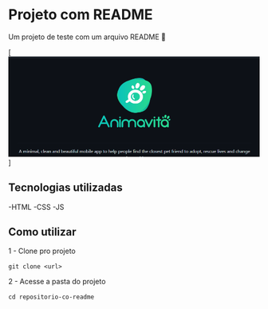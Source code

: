 # Projeto com README
Um projeto de teste com um arquivo README 🚀

[<img src= "./tela.gif.gif" alt= "gif da tela inicial do projeto xyz">]

## Tecnologias utilizadas
-HTML
-CSS
-JS

## Como utilizar

1 - Clone pro projeto
```
git clone <url>
```

2 - Acesse a pasta do projeto
```
cd repositorio-co-readme
```
